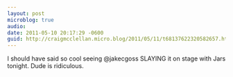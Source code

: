 ```yaml
---
layout: post
microblog: true
audio: 
date: 2011-05-10 20:17:29 -0600
guid: http://craigmcclellan.micro.blog/2011/05/11/t68137622320582657.html
---
```

I should have said so cool seeing @jakecgoss SLAYING it on stage with Jars tonight. Dude is ridiculous.
